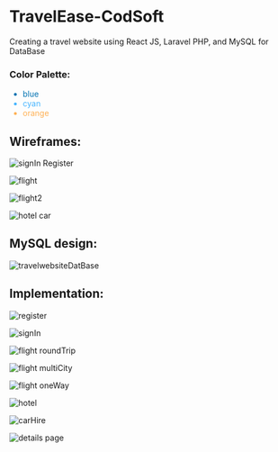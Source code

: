 # TravelEase-CodSoft
Creating a travel website using React JS, Laravel PHP, and MySQL for DataBase

### Color Palette:
<ul>
  <li style="color:#0072b1;">blue</li>
  <li style="color:#47b5ff;">cyan</li>
  <li style="color:#FFB155;">orange</li>
</ul>

## Wireframes:

![signIn Register](https://github.com/HseinKt/TravelEase-CodSoft/assets/120685276/de9dc47a-557e-4962-ab69-b8b0b5c7c4d6)

![flight](https://github.com/HseinKt/TravelEase-CodSoft/assets/120685276/391ab4a9-9934-4778-9e02-b1338b108164)

![flight2](https://github.com/HseinKt/TravelEase-CodSoft/assets/120685276/3bb4d1b9-0c8e-4997-a56b-2c7cf70a409c)

![hotel car](https://github.com/HseinKt/TravelEase-CodSoft/assets/120685276/2db66cb7-ecd7-4435-a4ca-ab6938f31143)

## MySQL design:

![travelwebsiteDatBase](https://github.com/HseinKt/TravelEase-CodSoft/assets/120685276/e4e101a7-5507-4419-92ce-7f04ef4ca923)

## Implementation:

![register](https://github.com/HseinKt/TravelEase-CodSoft/assets/120685276/d8746e78-6941-49eb-bc09-b7d10897fc6a)

![signIn](https://github.com/HseinKt/TravelEase-CodSoft/assets/120685276/5b85c3e8-6728-44cb-9fb1-765f78b681ba)

![flight roundTrip](https://github.com/HseinKt/TravelEase-CodSoft/assets/120685276/c6b0b65a-f2e4-4ec5-bf26-cb426b80eed8)

![flight multiCity](https://github.com/HseinKt/TravelEase-CodSoft/assets/120685276/66719c47-9c84-415c-a51d-e4e38400338f)

![flight oneWay](https://github.com/HseinKt/TravelEase-CodSoft/assets/120685276/4f812156-0edf-4c2d-84bc-99e57bc587f9)

![hotel](https://github.com/HseinKt/TravelEase-CodSoft/assets/120685276/ffb07c9b-dd09-49a5-b2cf-b38653a65381)

![carHire](https://github.com/HseinKt/TravelEase-CodSoft/assets/120685276/ba8b7777-97d9-44a3-88e7-5591a4935180)

![details page](https://github.com/HseinKt/TravelEase-CodSoft/assets/120685276/965c9565-bcc2-4d0d-8c5e-9e48b262009e)





